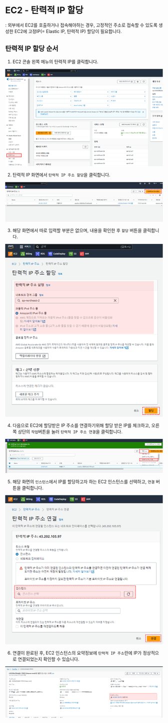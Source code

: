 # EC2 - 탄력적 IP 할당
: 외부에서 EC2를 호출하거나 접속해야하는 경우, 고정적인 주소로 접속할 수 있도록 생성한 EC2에 고정IP(= Elastic IP, 탄력적 IP) 할당이 필요합니다.

## 탄력적 IP 할당 순서
1. EC2 콘솔 왼쪽 메뉴의 탄력적 IP를 클릭합니다.

![](../img/aws/elastic_ip_01.png)


2. 탄력적 IP 화면에서 `탄력적 IP 주소 할당`을 클릭합니다.

![](../img/aws/elastic_ip_02.png)



3. 해당 화면에서 따로 입력할 부분은 없으며, 내용을 확인한 후 `할당` 버튼을 클릭합니다.

![](../img/aws/elastic_ip_03.png)



4. 다음으로 EC2에 할당받은 IP 주소를 연결하기위해 할당 받은 IP를 체크하고, 오른쪽 상단의 `작업`버튼을 눌러 `탄력적 IP 주소 연결`을 클릭합니다.

![](../img/aws/elastic_ip_05.png)



5. 해당 화면의 `인스턴스`에서 IP를 할당하고자 하는 EC2 인스턴스를 선택하고, `연결` 버튼을 클릭합니다.

![](../img/aws/elastic_ip_06.png)



6. 연결이 완료된 후, EC2 인스턴스의 요약정보에 `탄력적 IP 주소`란에 IP가 정상적으로 연결되었는지 확인할 수 있습니다.

![](../img/aws/elastic_ip_07.png)
  